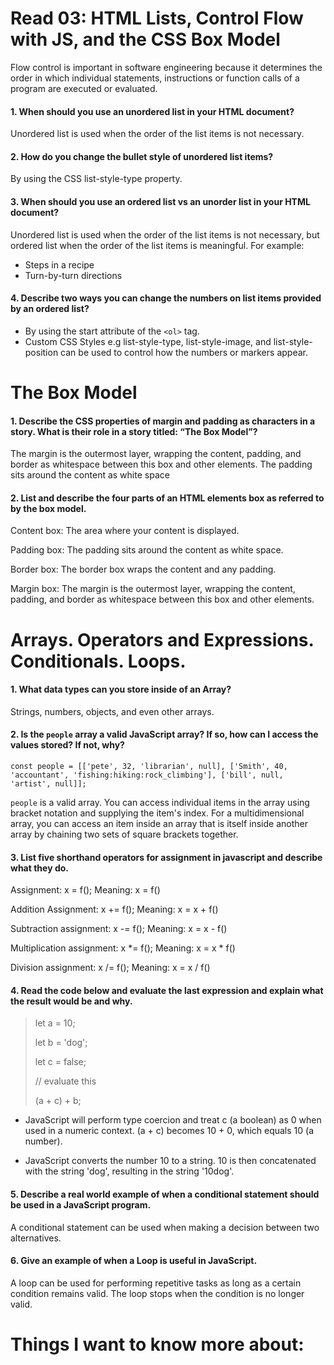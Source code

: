 # Read 03: HTML Lists, Control Flow with JS, and the CSS Box Model

Flow control is important in software engineering because it determines the order in which individual statements, instructions or function calls of a program are executed or evaluated.

#### 1. When should you use an unordered list in your HTML document?
Unordered list is used when the order of the list items is not necessary.

#### 2. How do you change the bullet style of unordered list items?
By using the CSS list-style-type property.

#### 3. When should you use an ordered list vs an unorder list in your HTML document?
Unordered list is used when the order of the list items is not necessary, but ordered list
when the order of the list items is meaningful. For example:

- Steps in a recipe
- Turn-by-turn directions
    
#### 4. Describe two ways you can change the numbers on list items provided by an ordered list?

- By using the start attribute of the `<ol>` tag.
- Custom CSS Styles e.g list-style-type, list-style-image, and list-style-position can be used to control how the numbers or markers appear.

# The Box Model

#### 1. Describe the CSS properties of margin and padding as characters in a story. What is their role in a story titled: “The Box Model”?

The margin is the outermost layer, wrapping the content, padding, and border as whitespace between this box and other elements. The padding sits around the content as white space

#### 2. List and describe the four parts of an HTML elements box as referred to by the box model.

Content box: The area where your content is displayed.

Padding box: The padding sits around the content as white space.

Border box: The border box wraps the content and any padding.

Margin box: The margin is the outermost layer, wrapping the content, padding, and border as whitespace between this box and other elements.

# Arrays. Operators and Expressions. Conditionals. Loops.

#### 1. What data types can you store inside of an Array?

Strings, numbers, objects, and even other arrays.

#### 2. Is the `people` array a valid JavaScript array? If so, how can I access the values stored? If not, why?

`const people = [['pete', 32, 'librarian', null], ['Smith', 40, 'accountant', 'fishing:hiking:rock_climbing'], ['bill', null, 'artist', null]];`

`people` is a valid array. You can access individual items in the array using bracket notation and supplying the item's index. For a multidimensional array, you can access an item inside an array that is itself inside another array by chaining two sets of square brackets together.

#### 3. List five shorthand operators for assignment in javascript and describe what they do.

Assignment: x = f(); Meaning: x = f()

Addition Assignment: x += f(); Meaning: x = x + f()

Subtraction assignment: x -= f(); Meaning: x = x - f()

Multiplication assignment: x *= f(); Meaning: x = x * f()

Division assignment: x /= f(); Meaning: x = x / f()

#### 4.  Read the code below and evaluate the last expression and explain what the result would be and why.

> let a = 10;
>
> let b = 'dog';
>
> let c = false;
>
> // evaluate this
>
>(a + c) + b;

- JavaScript will perform type coercion and treat c (a boolean) as 0 when used in a numeric context. (a + c) becomes 10 + 0, which equals 10 (a number).

- JavaScript converts the number 10 to a string. 10 is then concatenated with the string 'dog', resulting in the string '10dog'.

#### 5.  Describe a real world example of when a conditional statement should be used in a JavaScript program.

A conditional statement can be used when making a decision between two alternatives. 

#### 6.  Give an example of when a Loop is useful in JavaScript.

A loop can be used for performing repetitive tasks as long as a certain condition remains valid. The loop stops when the condition is no longer valid.

# Things I want to know more about:
